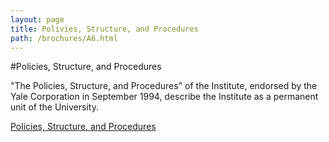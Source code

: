 ```yaml
---
layout: page
title: Polivies, Structure, and Procedures
path: /brochures/A6.html
---
```


#Policies, Structure, and Procedures

"The Policies, Structure, and Procedures" of the Institute, endorsed
by the Yale Corporation in September 1994, describe the Institute as a
permanent unit of the University.

[Policies, Structure, and Procedures](http://teachersinstitute.yale.edu/brochures/A6.html)
